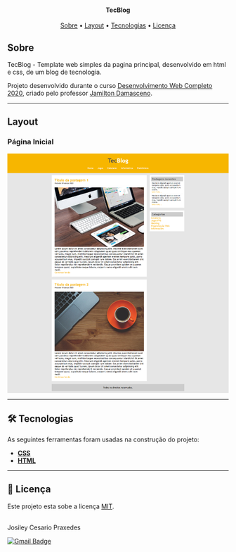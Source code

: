 <h4 align="center"> 
	TecBlog
</h4>

<p align="center">
	<a href="#-sobre">Sobre</a> •
	<a href="#-layout">Layout</a> •
  <a href="#-tecnologias">Tecnologias</a> • 
 	<a href="#-licença">Licença</a>
</p>


## Sobre

 TecBlog - Template web simples da pagina principal, desenvolvido em html e css, de um blog de tecnologia. 

Projeto desenvolvido durante o curso [Desenvolvimento Web Completo 2020](https://www.udemy.com/share/101WqGBUIZd19TRnQ=/), criado pelo professor [Jamilton Damasceno](https://jamiltondamasceno.com.br/).

---

## Layout

### Página Inicial

<p align="center" style="display: flex; align-items: flex-start; justify-content: center;">
  	<img alt="Página inicial" src="/.github/screenshots/index.png" width="100%">
</p>

---

## 🛠 Tecnologias

As seguintes ferramentas foram usadas na construção do projeto:

- **[CSS](https://developer.mozilla.org/pt-BR/docs/Web/CSS)**
- **[HTML](https://developer.mozilla.org/pt-BR/docs/Web/HTML)**

---

## 📝 Licença

Este projeto esta sobe a licença [MIT](./LICENSE.md).

 <br />
  Josiley Cesario Praxedes
 <br />

[![Gmail Badge](https://img.shields.io/badge/-josileycpraxedes@gmail.com-black?style=flat-square&logo=Gmail&logoColor=white&link=mailto:josileycpraxedes@gmail.com)](mailto:josileycpraxedes@gmail.com)